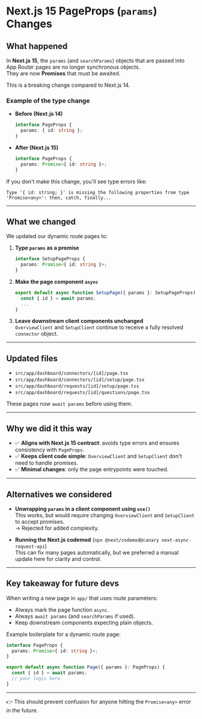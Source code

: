 # Next.js 15 PageProps (`params`) Changes

## What happened

In **Next.js 15**, the `params` (and `searchParams`) objects that are
passed into App Router pages are no longer synchronous objects.\
They are now **Promises** that must be awaited.

This is a breaking change compared to Next.js 14.

### Example of the type change

- **Before (Next.js 14)**

  ```ts
  interface PageProps {
    params: { id: string };
  }
  ```

- **After (Next.js 15)**

  ```ts
  interface PageProps {
    params: Promise<{ id: string }>;
  }
  ```

If you don't make this change, you'll see type errors like:

    Type '{ id: string; }' is missing the following properties from type 'Promise<any>': then, catch, finally...

---

## What we changed

We updated our dynamic route pages to:

1.  **Type `params` as a promise**

    ```ts
    interface SetupPageProps {
      params: Promise<{ id: string }>;
    }
    ```

2.  **Make the page component `async`**

    ```ts
    export default async function SetupPage({ params }: SetupPageProps) {
      const { id } = await params;
      ...
    }
    ```

3.  **Leave downstream client components unchanged**\
    `OverviewClient` and `SetupClient` continue to receive a fully
    resolved `connector` object.

---

## Updated files

- `src/app/dashboard/connectors/[id]/page.tsx`
- `src/app/dashboard/connectors/[id]/setup/page.tsx`
- `src/app/dashboard/requests/[id]/setup/page.tsx`
- `src/app/dashboard/requests/[id]/questions/page.tsx`

These pages now `await params` before using them.

---

## Why we did it this way

- ✅ **Aligns with Next.js 15 contract**: avoids type errors and
  ensures consistency with `PageProps`.
- ✅ **Keeps client code simple**: `OverviewClient` and `SetupClient`
  don't need to handle promises.
- ✅ **Minimal changes**: only the page entrypoints were touched.

---

## Alternatives we considered

- **Unwrapping `params` in a client component using `use()`**\
  This works, but would require changing `OverviewClient` and
  `SetupClient` to accept promises.\
  → Rejected for added complexity.

- **Running the Next.js codemod**
  (`npx @next/codemod@canary next-async-request-api`)\
  This can fix many pages automatically, but we preferred a manual
  update here for clarity and control.

---

## Key takeaway for future devs

When writing a new page in `app/` that uses route parameters:

- Always mark the page function `async`.
- Always `await params` (and `searchParams` if used).
- Keep downstream components expecting plain objects.

Example boilerplate for a dynamic route page:

```ts
interface PageProps {
  params: Promise<{ id: string }>;
}

export default async function Page({ params }: PageProps) {
  const { id } = await params;
  // your logic here
}
```

---

👉 This should prevent confusion for anyone hitting the `Promise<any>`
error in the future.
